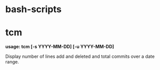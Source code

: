 # bash-scripts

# tcm

**usage: tcm [-s YYYY-MM-DD] [-u YYYY-MM-DD]**

Display number of lines add and deleted and total commits over a date range.
